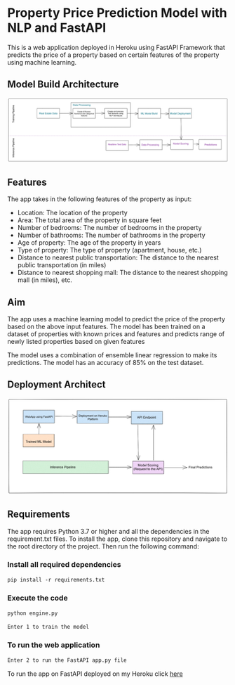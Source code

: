 # Property Price Prediction Model with NLP and FastAPI
This is a web application deployed in Heroku using FastAPI Framework that predicts the price of a property based on certain features of the property using machine learning. 

## Model Build Architecture
![Screenshot](https://github.com/chizeni24/ML-Property-Price-Predictions/blob/main/Deployment%20Approach.png)

## Features
The app takes in the following features of the property as input:

- Location: The location of the property
- Area: The total area of the property in square feet
- Number of bedrooms: The number of bedrooms in the property
- Number of bathrooms: The number of bathrooms in the property
- Age of property: The age of the property in years
- Type of property: The type of property (apartment, house, etc.)
- Distance to nearest public transportation: The distance to the nearest public transportation (in miles)
- Distance to nearest shopping mall: The distance to the nearest shopping mall (in miles), etc.

## Aim
The app uses a machine learning model to predict the price of the property based on the above input features. The model has been trained on a dataset of properties with known prices and features and predicts range of newly listed properties based on given features 

The model uses a combination of ensemble linear regression to make its predictions. The model has an accuracy of 85% on the test dataset.

## Deployment Architect 
![Screenshot](https://github.com/chizeni24/ML-Property-Price-Predictions/blob/main/Deployment%20Architecture.png)
## Requirements
The app requires Python 3.7 or higher and all the dependencies in the requirement.txt files.
To install the app, clone this repository and navigate to the root directory of the project. Then run the following command:

### Install all required dependencies
``` markdown
pip install -r requirements.txt
```

### Execute the code
``` markdown
python engine.py 
```
```markdown 
Enter 1 to train the model
```
### To run the web application

```markdown
Enter 2 to run the FastAPI app.py file 
```

To run the app on FastAPI deployed on my Heroku click [here](https://property-price-predicting-app.herokuapp.com/docs#/default/predict_price_predict_post)  
